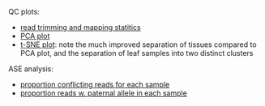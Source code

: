 QC plots:

- [read trimming and mapping statitics](/data/41_qc/01.readmapping.pdf)
- [PCA plot](/data/41_qc/12.pca.pdf)
- [t-SNE plot](/data/41_qc/12.tsne.pdf): note the much improved separation of tissues compared to PCA plot, and the separation of leaf samples into two distinct clusters

ASE analysis:
- [proportion conflicting reads for each sample](/data/41_qc/15.ase.pcft.pdf)
- [proportion reads w. paternal allele in each sample](/data/41_qc/15.ase.pref.pdf)